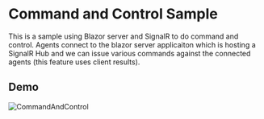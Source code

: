 # Command and Control Sample

This is a sample using Blazor server and SignalR to do command and control. Agents connect to the blazor server applicaiton
which is hosting a SignalR Hub and we can issue various commands against the connected agents (this feature uses client results).

## Demo

![CommandAndControl](https://user-images.githubusercontent.com/95136/169334110-5371d8a8-a869-468a-ac93-5e872630320a.gif)
